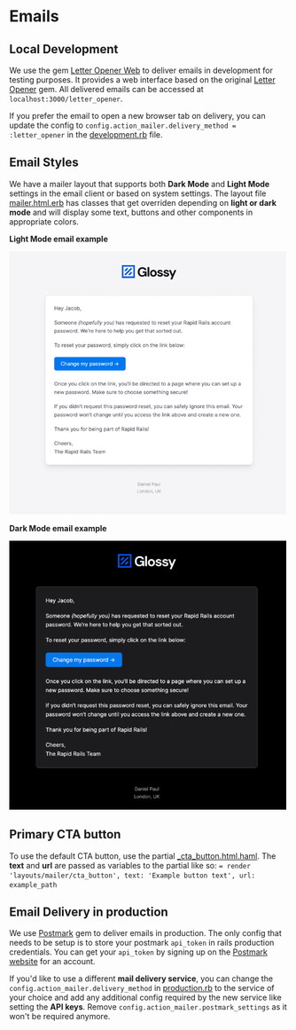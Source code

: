 # Emails

## Local Development

We use the gem [Letter Opener Web](https://github.com/fgrehm/letter_opener_web) to deliver emails in development for testing purposes. It provides a web interface based on the original [Letter Opener](https://github.com/ryanb/letter_opener) gem. All delivered emails can be accessed at `localhost:3000/letter_opener`.

If you prefer the email to open a new browser tab on delivery, you can update the config to `config.action_mailer.delivery_method = :letter_opener` in the [development.rb](../config/environments/development.rb) file.

## Email Styles

We have a mailer layout that supports both **Dark Mode** and **Light Mode** settings in the email client or based on system settings. The layout file [mailer.html.erb](../app/views/layouts/mailer.html.erb) has classes that get overriden depending on **light or dark mode** and will display some text, buttons and other components in appropriate colors.

**Light Mode email example**

<img src="../docs/images/email_light.png" width="500" />

**Dark Mode email example**

<img src="../docs/images/email_dark.png" width="500" />

## Primary CTA button

To use the default CTA button, use the partial [\_cta_button.html.haml](../app/views/layouts/mailer/_cta_button.html.haml). The **text** and **url** are passed as variables to the partial like so:
`= render 'layouts/mailer/cta_button', text: 'Example button text', url: example_path`

## Email Delivery in production

We use [Postmark](https://github.com/ActiveCampaign/postmark-rails) gem to deliver emails in production. The only config that needs to be setup is to store your postmark `api_token` in rails production credentials. You can get your `api_token` by signing up on the [Postmark website](https://postmarkapp.com/) for an account.

If you'd like to use a different **mail delivery service**, you can change the `config.action_mailer.delivery_method` in [production.rb](../config/environments/production.rb) to the service of your choice and add any additional config required by the new service like setting the **API keys**. Remove `config.action_mailer.postmark_settings` as it won't be required anymore.
